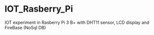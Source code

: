 # IOT_Rasberry_Pi
IOT experiment in Rasberry Pi 3 B+ with DHT11 sensor, LCD display and FireBase (NoSql DB)
